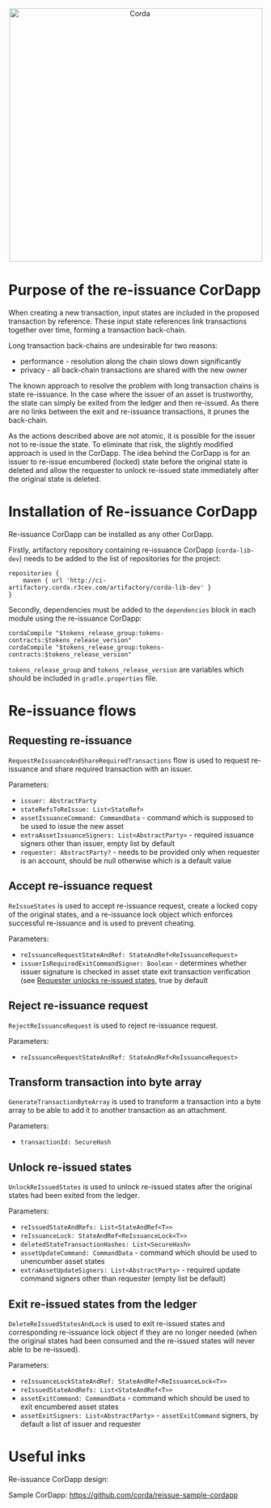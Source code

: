 <p align="center">	
  <img src="https://www.corda.net/wp-content/uploads/2016/11/fg005_corda_b.png" alt="Corda" width="500">	
</p>

# Purpose of the re-issuance CorDapp

When creating a new transaction, input states are included in the proposed transaction by reference.
These input state references link transactions together over time, forming a transaction back-chain.

Long transaction back-chains are undesirable for two reasons:
- performance - resolution along the chain slows down significantly
- privacy - all back-chain transactions are shared with the new owner

The known approach to resolve the problem with long transaction chains is state re-issuance.
In the case where the issuer of an asset is trustworthy, the state can simply be exited from the ledger and then re-issued. 
As there are no links between the exit and re-issuance transactions, it prunes the back-chain. 

As the actions described above are not atomic, it is possible for the issuer not to re-issue the state. 
To eliminate that risk, the slightly modified approach is used in the CorDapp. The idea behind the CorDapp is for 
an issuer to re-issue encumbered (locked) state before the original state is deleted and allow the requester to 
unlock re-issued state immediately after the original state is deleted.

# Installation of Re-issuance CorDapp

Re-issuance CorDapp can be installed as any other CorDapp. 

Firstly, artifactory repository containing re-issuance CorDapp (`corda-lib-dev`) needs to be added to the list 
of repositories for the project:
```
repositories {
    maven { url 'http://ci-artifactory.corda.r3cev.com/artifactory/corda-lib-dev' }
}
```

Secondly, dependencies must be added to the `dependencies` block in each module using the re-issuance CorDapp:
```
cordaCompile "$tokens_release_group:tokens-contracts:$tokens_release_version"
cordaCompile "$tokens_release_group:tokens-contracts:$tokens_release_version"
```

`tokens_release_group` and `tokens_release_version` are variables which should be included in `gradle.properties` file.

# Re-issuance flows
## Requesting re-issuance
`RequestReIssuanceAndShareRequiredTransactions` flow is used to request re-issuance and share required transaction with 
an issuer.

Parameters:
* `issuer: AbstractParty`
* `stateRefsToReIssue: List<StateRef>`
* `assetIssuanceCommand: CommandData` - command which is supposed to be used to issue the new asset
* `extraAssetIssuanceSigners: List<AbstractParty>` - required issuance signers other than issuer, empty list by default
* `requester: AbstractParty?` - needs to be provided only when requester is an account, should be null otherwise 
which is a default value

## Accept re-issuance request
`ReIssueStates` is used to accept re-issuance request, create a locked copy of the original states, and a re-issuance 
lock object which enforces successful re-issuance and is used to prevent cheating.

Parameters:
* `reIssuanceRequestStateAndRef: StateAndRef<ReIssuanceRequest>`
* `issuerIsRequiredExitCommandSigner: Boolean` - determines whether issuer signature is checked in asset 
state exit transaction verification (see [Requester unlocks re-issued states](#requester-unlocks-re-issued-states),
true by default

## Reject re-issuance request
`RejectReIssuanceRequest` is used to reject re-issuance request.

Parameters:
* `reIssuanceRequestStateAndRef: StateAndRef<ReIssuanceRequest>`

## Transform transaction into byte array
`GenerateTransactionByteArray` is used to transform a transaction into a byte array to be able to add it to another 
transaction as an attachment.

Parameters:
* `transactionId: SecureHash`

## Unlock re-issued states
`UnlockReIssuedStates` is used to unlock re-issued states after the original states had been exited from the ledger.

Parameters:
* `reIssuedStateAndRefs: List<StateAndRef<T>>`
* `reIssuanceLock: StateAndRef<ReIssuanceLock<T>>`
* `deletedStateTransactionHashes: List<SecureHash>`
* `assetUpdateCommand: CommandData` - command which should be used to unencumber asset states
* `extraAssetUpdateSigners: List<AbstractParty>` - required update command signers other than requester 
(empty list be default)

## Exit re-issued states from the ledger
`DeleteReIssuedStatesAndLock` is used to exit re-issued states and corresponding re-issuance lock object if they are 
no longer needed (when the original states had been consumed and the re-issued states will never able to be re-issued).

Parameters:
* `reIssuanceLockStateAndRef: StateAndRef<ReIssuanceLock<T>>`
* `reIssuedStateAndRefs: List<StateAndRef<T>>`
* `assetExitCommand: CommandData` - command which should be used to exit encumbered asset states
* `assetExitSigners: List<AbstractParty>` - `assetExitCommand` signers, by default a list of issuer and requester 

# Useful inks

Re-issuance CorDapp design: <!-- TODO: insert link once it's merged into master branch -->

Sample CorDapp: https://github.com/corda/reissue-sample-cordapp

